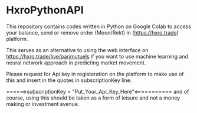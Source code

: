 # HxroPythonAPI
This repository contains codes written in Python on Google Colab to access your balance, send or remove order (Moon/Rekt) in (https://hxro.trade) platform.

This serves as an alternative to using the web interface on https://hxro.trade/live/parimutuels if you want to use machine learning and neural network approach in predicting market movement.

Please request for Api key in registeration on the platform to make use of this and insert in the quotes in subscriptionKey line.

======>subscriptionKey = "Put_Your_Api_Key_Here"<===========
and of course, using this should be taken as a form of leisure and not a money making or investment avenue.
